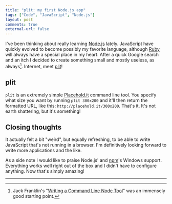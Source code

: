```yaml
---
title: "plit: my first Node.js app"
tags: ["Code", "JavaScript", "Node.js"]
layout: post
comments: true
external-url: false
---
```


I've been thinking about really learning [Node.js](http://nodejs.org/) lately. JavaScript have quickly evolved to become possibly my favorite language, although [Ruby](http://www.ruby-lang.org/) will always have a special place in my heart. After a quick Google search and an itch I decided to create something small and mostly useless, as always[^20130914-1]. Internet, meet [plit](https://npmjs.org/package/plit)!

## plit

`plit` is an extremely simple [Placehold.it](http://placehold.it/) command line tool. You specify what size you want by running `plit 300x200` and it'll then return the formatted URL, like this: `http://placehold.it/300x200`. That's it. It's not earth shattering, but it's something!

## Closing thoughts

It actually felt a bit "weird", but equally refreshing, to be able to write JavaScript that's not running in a browser. I'm definitively looking forward to write more applications and the like.

As a side note I would like to praise Node.js' and [npm](https://npmjs.org/)'s Windows support. Everything works well right out of the box and I didn't have to configure anything. Now that's simply amazing!

* * *

[^20130914-1]: Jack Franklin's "[Writing a Command Line Node Tool](http://javascriptplayground.com/blog/2012/08/writing-a-command-line-node-tool/)" was an immensely good starting point.
